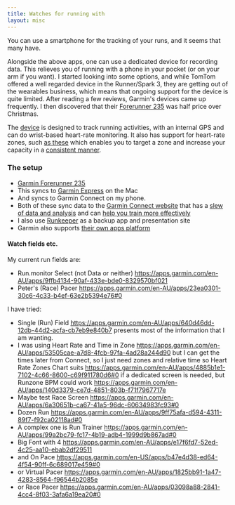 ```yaml
---
title: Watches for running with
layout: misc
---
```


You can use a smartphone for the tracking of your runs, and it seems that many
have.

Alongside the above apps, one can use a dedicated device for recording data. This relieves you of running with a phone in your pocket (or on your arm if you want). I started looking into some options, and while TomTom offered a well regarded device in the Runner/Spark 3, they are getting out of the wearables business, which means that ongoing support for the device is quite limited. After reading a few reviews, Garmin's devices came up frequently. I then discovered that their [Forerunner 235](https://buy.garmin.com/en-AU/AU/p/529988) was half price over Christmas.

The [device](http://www8.garmin.com/manuals/webhelp/forerunner235/EN-US/GUID-36293482-F406-4FAF-A708-A3D9DA02E2D7-homepage.html) is designed to track running activities, with an internal GPS and can do wrist-based heart-rate monitoring. It also has support for heart-rate zones, such [as these](http://www8.garmin.com/manuals/webhelp/forerunner235/EN-US/GUID-A8716C0B-B267-4C42-B45F-B9C7928BCA19.html) which enables you to target a zone and increase your capacity in a [consistent manner](https://www.garmin.com/en-US/blog/general/get-zone-train-using-heart-rate/).

### The setup

* [Garmin Forerunner 235](https://buy.garmin.com/en-AU/AU/p/529988)
* This syncs to [Garmin Express](https://www.garmin.com/en-AU/software/express/) on the Mac
* And syncs to Garmin Connect on my phone.
* Both of these sync data to the [Garmin Connect website](https://connect.garmin.com/modern/) that has a [slew of data and analysis](https://connect.garmin.com/en-US/help/how-to/) and can [help you train more effectively](https://www.wareable.com/garmin/how-to-run-better-with-garmin-connect)
* I also use [Runkeeper](https://runkeeper.com/user/2723826284/) as a backup app and presentation site
* Garmin also supports [their own apps platform](https://apps.garmin.com/en-AU/)

#### Watch fields etc.

My current run fields are:

* Run.monitor Select (not Data or neither) <https://apps.garmin.com/en-AU/apps/9ffb4134-90af-433e-bde0-8329570bf021>
* Peter's (Race) Pacer <https://apps.garmin.com/en-AU/apps/23ea0301-30c6-4c33-b4ef-63e2b5394e76#0>

I have tried:

* Single (Run) Field <https://apps.garmin.com/en-AU/apps/640d46dd-12db-44d2-acfa-cb7eb9e840b7> presents most of the information that I am wanting.
* I was using Heart Rate and Time in Zone <https://apps.garmin.com/en-AU/apps/53505cae-a7d8-4fcb-97fa-4ad28a244d90> but I can get the times later from Connect, so I just need zones and relative time so Heart Rate Zones Chart suits <https://apps.garmin.com/en-AU/apps/4885b1e1-7102-4c66-8600-c69f911780d6#0> if a dedicated screen is needed, but Runzone BPM could work <https://apps.garmin.com/en-AU/apps/140d3379-ce7d-4851-803b-f71f7967717e>
* Maybe test Race Screen <https://apps.garmin.com/en-AU/apps/6a30651b-ca67-41a5-96dc-60634983fc93#0>
* Dozen Run <https://apps.garmin.com/en-AU/apps/9ff75afa-d594-4311-89f7-f92ca02118ad#0>
* A complex one is Run Trainer <https://apps.garmin.com/en-AU/apps/99a2bc79-fc17-4b19-adb4-1999d9b867ad#0>
* Big Font with 4 <https://apps.garmin.com/en-AU/apps/e17f6fd7-52ed-4c25-aa10-ebab2df29511>
* and On Pace <https://apps.garmin.com/en-US/apps/b47e4d38-ed64-4f54-90ff-6c689017e459#0>
* or Virtual Pacer <https://apps.garmin.com/en-AU/apps/1825bb91-1a47-4283-8564-f96544b2085e>
* or Race Pacer <https://apps.garmin.com/en-AU/apps/03098a88-2841-4cc4-8f03-3afa6a19ea20#0>


